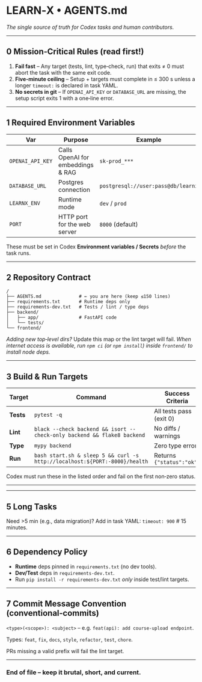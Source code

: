 # LEARN‑X • AGENTS.md

*The single source of truth for Codex tasks and human contributors.*

---

## 0  Mission‑Critical Rules (read first!)

1. **Fail fast** – Any target (tests, lint, type‑check, run) that exits ≠ 0 must abort the task with the same exit code.
2. **Five‑minute ceiling** – Setup + targets must complete in ≤ 300 s unless a longer `timeout:` is declared in task YAML.
3. **No secrets in git** – If `OPENAI_API_KEY` or `DATABASE_URL` are missing, the setup script exits 1 with a one‑line error.

---

## 1  Required Environment Variables

| Var              | Purpose                           | Example                            |
| ---------------- | --------------------------------- | ---------------------------------- |
| `OPENAI_API_KEY` | Calls OpenAI for embeddings & RAG | `sk‑prod_***`                      |
| `DATABASE_URL`   | Postgres connection               | `postgresql://user:pass@db/learnx` |
| `LEARNX_ENV`     | Runtime mode                      | `dev` / `prod`                     |
| `PORT`           | HTTP port for the web server      | `8000` (default)                  |


These must be set in Codex **Environment variables / Secrets** *before* the task runs.

---

## 2  Repository Contract

```
/
├── AGENTS.md              # ← you are here (keep ≤150 lines)
├── requirements.txt       # Runtime deps only
├── requirements-dev.txt   # Tests / lint / type deps
├── backend/
│   ├── app/               # FastAPI code
│   └── tests/
└── frontend/
```

*Adding new top‑level dirs?* Update this map or the lint target will fail.
*When internet access is available, run `npm ci` (or `npm install`) inside `frontend/` to install node deps.*

---

## 3  Build & Run Targets

| Target    | Command                                                                             | Success Criteria          |
| --------- | ----------------------------------------------------------------------------------- | ------------------------- |
| **Tests** | `pytest -q`                                                                         | All tests pass (exit 0)   |
| **Lint**  | `black --check backend && isort --check-only backend && flake8 backend` | No diffs / warnings       |
| **Type**  | `mypy backend`                                                                  | Zero type errors          |
| **Run**   | `bash start.sh & sleep 5 && curl -s http://localhost:${PORT:-8000}/health`                   | Returns `{"status":"ok"}` |

Codex must run these in the listed order and fail on the first non‑zero status.

---


---

## 5  Long Tasks

Need >5 min (e.g., data migration)? Add in task YAML:
`timeout: 900`  # 15 minutes.

---

## 6  Dependency Policy

* **Runtime** deps pinned in `requirements.txt` (no dev tools).
* **Dev/Test** deps in `requirements-dev.txt`.
* Run `pip install -r requirements-dev.txt` *only* inside test/lint targets.

---

## 7  Commit Message Convention (conventional‑commits)

`<type>(<scope>): <subject>` – e.g. `feat(api): add course‑upload endpoint`.

Types: `feat`, `fix`, `docs`, `style`, `refactor`, `test`, `chore`.

PRs missing a valid prefix will fail the lint target.

---

### End of file – keep it brutal, short, and current.
